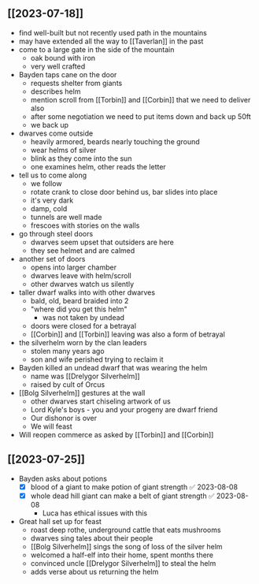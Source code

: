 ## [[2023-07-18]]
- find well-built but not recently used path in the mountains
- may have extended all the way to [[Taverlan]] in the past
- come to a large gate in the side of the mountain
	- oak bound with iron
	- very well crafted
- Bayden taps cane on the door
	- requests shelter from giants
	- describes helm
	- mention scroll from [[Torbin]] and [[Corbin]] that we need to deliver also
	- after some negotiation we need to put items down and back up 50ft
	- we back up
- dwarves come outside
	- heavily armored, beards nearly touching the ground
	- wear helms of silver
	- blink as they come into the sun
	- one examines helm, other reads the letter
- tell us to come along
	- we follow
	- rotate crank to close door behind us, bar slides into place
	- it's very dark
	- damp, cold
	- tunnels are well made
	- frescoes with stories on the walls
- go through steel doors
	- dwarves seem upset that outsiders are here
	- they see helmet and are calmed
- another set of doors
	- opens into larger chamber
	- dwarves leave with helm/scroll
	- other dwarves watch us silently
- taller dwarf walks into with other dwarves
	- bald, old, beard braided into 2
	- "where did you get this helm"
		- was not taken by undead
	- doors were closed for a betrayal
	- [[Corbin]] and [[Torbin]] leaving was also a form of betrayal
- the silverhelm worn by the clan leaders
	- stolen many years ago
	- son and wife perished trying to reclaim it
- Bayden killed an undead dwarf that was wearing the helm
	- name was [[Drelygor Silverhelm]]
	- raised by cult of Orcus
- [[Bolg Silverhelm]] gestures at the wall
	- other dwarves start chiseling artwork of us
	- Lord Kyle's boys - you and your progeny are dwarf friend
	- Our dishonor is over
	- We will feast
- Will reopen commerce as asked by [[Torbin]] and [[Corbin]]

## [[2023-07-25]]
- Bayden asks about potions
	- [x] blood of a giant to make potion of giant strength ✅ 2023-08-08
	- [x] whole dead hill giant can make a belt of giant strength ✅ 2023-08-08
		- Luca has ethical issues with this
- Great hall set up for feast
	- roast deep rothe, underground cattle that eats mushrooms
	- dwarves sing tales about their people
	- [[Bolg Silverhelm]] sings the song of loss of the silver helm
	- welcomed a half-elf into their home, spent months there
	- convinced uncle [[Drelygor Silverhelm]] to steal the helm
	- adds verse about us returning the helm